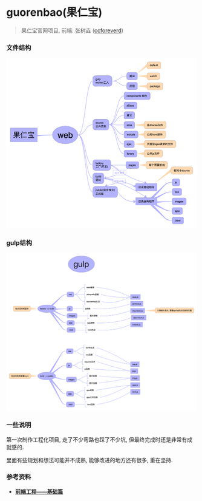 # guorenbao(果仁宝)

> 果仁宝官网项目, 前端: 张树垚 ([ccforeverd](https://github.com/ccforeverd))

### 文件结构

![](./document/果仁宝前端架构.png)

### gulp结构

![](./document/果仁宝前端gulp结构.png)

### 一些说明

第一次制作工程化项目, 走了不少弯路也踩了不少坑, 但最终完成时还是非常有成就感的.

里面有些规划和想法可能并不成熟, 能够改进的地方还有很多, 重在坚持.

### 参考资料

- [__前端工程——基础篇__](https://github.com/fouber/blog/issues/10#)
